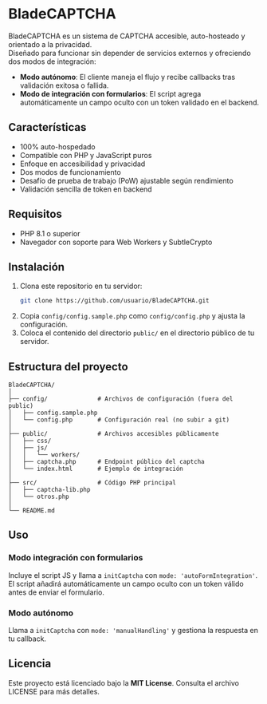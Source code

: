 # BladeCAPTCHA

BladeCAPTCHA es un sistema de CAPTCHA accesible, auto-hosteado y orientado a la privacidad.  
Diseñado para funcionar sin depender de servicios externos y ofreciendo dos modos de integración:
- **Modo autónomo**: El cliente maneja el flujo y recibe callbacks tras validación exitosa o fallida.
- **Modo de integración con formularios**: El script agrega automáticamente un campo oculto con un token validado en el backend.

## Características
- 100% auto-hospedado
- Compatible con PHP y JavaScript puros
- Enfoque en accesibilidad y privacidad
- Dos modos de funcionamiento
- Desafío de prueba de trabajo (PoW) ajustable según rendimiento
- Validación sencilla de token en backend

## Requisitos
- PHP 8.1 o superior
- Navegador con soporte para Web Workers y SubtleCrypto

## Instalación
1. Clona este repositorio en tu servidor:
   ```bash
   git clone https://github.com/usuario/BladeCAPTCHA.git
   ```
2. Copia `config/config.sample.php` como `config/config.php` y ajusta la configuración.
3. Coloca el contenido del directorio `public/` en el directorio público de tu servidor.

## Estructura del proyecto
```
BladeCAPTCHA/
│
├── config/              # Archivos de configuración (fuera del public)
│   ├── config.sample.php
│   └── config.php       # Configuración real (no subir a git)
│
├── public/              # Archivos accesibles públicamente
│   ├── css/
│   ├── js/
│   │   └── workers/
│   ├── captcha.php      # Endpoint público del captcha
│   └── index.html       # Ejemplo de integración
│
├── src/                 # Código PHP principal
│   ├── captcha-lib.php
│   └── otros.php
│
└── README.md
```

## Uso
### Modo integración con formularios
Incluye el script JS y llama a `initCaptcha` con `mode: 'autoFormIntegration'`.  
El script añadirá automáticamente un campo oculto con un token válido antes de enviar el formulario.

### Modo autónomo
Llama a `initCaptcha` con `mode: 'manualHandling'` y gestiona la respuesta en tu callback.

## Licencia
Este proyecto está licenciado bajo la **MIT License**. Consulta el archivo LICENSE para más detalles.
